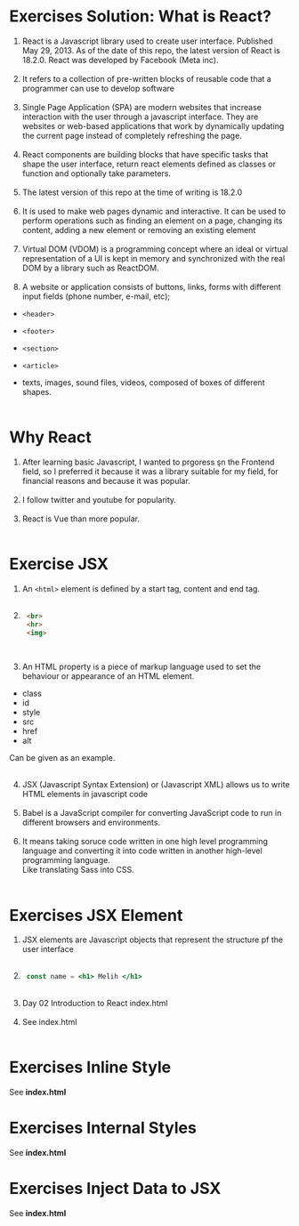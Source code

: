 # Exercises Solution: What is React?
1) React is a Javascript library used to create user interface. Published May 29, 2013. As of the date of this repo, the latest version of React is 18.2.0. React was developed by Facebook (Meta inc). <br><br>
2) It refers to a collection of pre-written blocks of reusable code that a programmer can use to develop software <br><br>
3) Single Page Application (SPA) are modern websites that increase interaction with the user through a javascript interface. They are websites or web-based applications that work by dynamically updating the current page instead of completely refreshing the page. <br><br>
4) React components are building blocks that have specific tasks that shape the user interface, return react elements defined as classes or function and optionally take parameters.<br><br>
5) The latest version of this repo at the time of writing is 18.2.0 <br><br>
6) It is used to make web pages dynamic and interactive. It can be used to perform operations such as finding an element on a page, changing its content, adding a new element or removing an existing element<br><br>
7) Virtual DOM (VDOM) is a programming concept where an ideal or virtual representation of a UI is kept in memory and synchronized with the real DOM by a library such as ReactDOM.<br><br>
8) A website or application consists of buttons, links, forms with different input fields (phone number, e-mail, etc);<br>

- `<header>`<br>
- `<footer>`<br>
- `<section>`<br>
- `<article>`<br>
  
- texts, images, sound files, videos, composed of boxes of different shapes. <br><br>

# Why React
1) After learning basic Javascript, I wanted to prgoress şn the Frontend field, so I preferred it because it was a library suitable for my field, for financial reasons and because it was popular.<br><br>
2) I follow twitter and youtube for popularity. <br><br>
3) React is Vue than more popular. <br><br>

# Exercise JSX
1) An `<html>` element is defined by a start tag, content and end tag. <br><br>
2) ```html
    <br>
    <hr>
    <img>
    ```
<br>

3) An HTML property is a piece of markup language used to set the behaviour or appearance of an HTML element. <br>
- class <br>
- id <br>
- style <br>
- src <br>
- href <br>
- alt <br>
  
Can be given as an example. <br><br>

4) JSX (Javascript Syntax Extension) or (Javascript XML) allows us to write HTML elements in javascript code <br><br>
5) Babel is a JavaScript compiler for converting JavaScript code to run in different browsers and environments. <br><br>
6) It means taking soruce code written in one high level programming language and converting it into code written in another high-level programming language. <br>
Like translating Sass into CSS. 
<br><br>

# Exercises JSX Element
1) JSX elements are Javascript objects that represent the structure pf the user interface <br><br>
2) ```jsx
    const name = <h1> Melih </h1>
   ``` 
    <br>
3) Day 02 Introduction to React index.html <br><br>
4) See index.html
<br><br>

# Exercises Inline Style
See **index.html**

# Exercises Internal Styles
See **index.html**

# Exercises Inject Data to JSX
See **index.html**